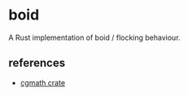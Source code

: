 # boid
A Rust implementation of boid / flocking behaviour.

## references
* [cgmath crate](https://github.com/brendanzab/cgmath)
